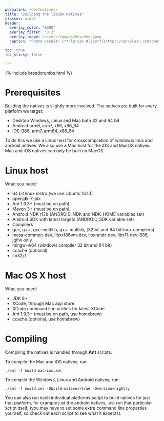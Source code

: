 ```yaml
---
permalink: /dev/natives/
title: "Building the libGDX Natives"
classes: wide2
header:
  overlay_color: "#000"
  overlay_filter: "0.3"
  overlay_image: /assets/images/dev/dev.jpeg
  caption: "Photo credit: [**Florian Olivo**](https://unsplash.com/photos/Ek9Znm8lQ1U)"

toc: true
toc_sticky: false

---
```


{% include breadcrumbs.html %}

# Prerequisites
Building the natives is slightly more involved. The natives are built for every platform we target:

- Desktop Windows, Linux and Mac both 32 and 64 bit
- Android arm6, arm7, x86, x86_64
- iOS i386, arm7, arm64, x86_64

To do this we use a Linux host for crosscompilation of windows/linux and android antives. We also use a Mac host for the iOS and MacOS natives. Mac and iOS natives can only be built on MacOS.

# Linux host
What you need:

- 64 bit linux distro (we use Ubuntu 13.10)
- openjdk-7-jdk
- Ant 1.9.3+ (must be on path)
- Maven 3+ (must be on path)
- Android NDK r13b (ANDROID_NDK and NDK_HOME variables set)
- Android SDK with latest targets (ANDROID_SDK variable set)
- Compilers
- gcc, g++, gcc-multilib, g++-multilib, (32 bit and 64 bit linux compilers)
- mesa-common-dev, libxxf86vm-dev, libxrandr-dev, libx11-dev:i386, jglfw only
- mingw-w64 (windows compiler 32 bit and 64 bit)
- ccache (optional)
- lib32z1

# Mac OS X host
What you need:

- JDK 8+
- XCode, through Mac app store
- XCode command line utilities for latest XCode
- Ant 1.9.3+ (must be on path, use homebrew)
- ccache (optional, use homebrew)

# Compiling
Compiling the natives is handled through **Ant** scripts.

To compile the Mac and iOS natives, run:

```
./ant -f build-mac-ios.xml
```

To compile the Windows, Linux and Android natives, run:

```
./ant -f build.xml -Dbuild-natives=true -Dversion=nightly
```

You can also run each individual platforms script to build natives for just that platform, for example just the android natives, just run that particular script itself, (you may have to set some extra command line properties yourself, so check out each script to see what it expects).
